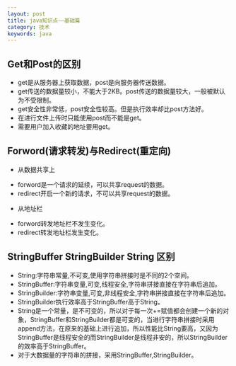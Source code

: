 ```yaml
---
layout: post
title: java知识点——基础篇
category: 技术
keywords: java
---
```


## Get和Post的区别

* get是从服务器上获取数据，post是向服务器传送数据。
* get传送的数据量较小，不能大于2KB。post传送的数据量较大，一般被默认为不受限制。
* get安全性非常低，post安全性较高。但是执行效率却比post方法好。
* 在进行文件上传时只能使用post而不能是get。
* 需要用户加入收藏的地址要用get。

## Forword(请求转发)与Redirect(重定向)

* 从数据共享上

 + forword是一个请求的延续，可以共享request的数据。
 + redirect开启一个新的请求，不可以共享request的数据。

* 从地址栏

 + forword转发地址栏不发生变化。
 + redirect转发地址栏发生变化。

## StringBuffer StringBuilder String 区别

* String:字符串常量,不可变,使用字符串拼接时是不同的2个空间。
* StringBuffer:字符串变量,可变,线程安全,字符串拼接直接在字符串后追加。
* StringBuilder:字符串变量,可变,非线程安全,字符串拼接直接在字符串后追加。
* StringBuilder执行效率高于StringBuffer高于String。
* String是一个常量，是不可变的，所以对于每一次+=赋值都会创建一个新的对象，StringBuffer和StringBuilder都是可变的，当进行字符串拼接时采用append方法，在原来的基础上进行追加，所以性能比String要高，又因为StringBuffer是线程安全的而StringBuilder是线程非安的，所以StringBuilder的效率高于StringBuffer。
* 对于大数据量的字符串的拼接，采用StringBuffer,StringBuilder。
